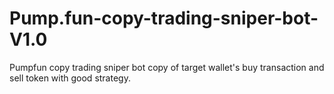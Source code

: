 # Pump.fun-copy-trading-sniper-bot-V1.0
Pumpfun copy trading sniper bot copy of target wallet's buy transaction and sell token with good strategy.

